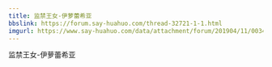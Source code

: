 ```yaml
---
title: 监禁王女-伊萝蕾希亚
bbslink: https://forum.say-huahuo.com/thread-32721-1-1.html
imgurl: https://www.say-huahuo.com/data/attachment/forum/201904/11/003436pc9dlya9yh0lady9.jpg
---
```


监禁王女-伊萝蕾希亚<!--more-->
